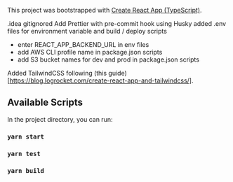 This project was bootstrapped with [Create React App (TypeScript)](https://create-react-app.dev/docs/adding-typescript/).

.idea gitignored
Add Prettier with pre-commit hook using Husky
added .env files for environment variable and build / deploy scripts

- enter REACT_APP_BACKEND_URL in env files
- add AWS CLI profile name in package.json scripts
- add S3 bucket names for dev and prod in package.json scripts

Added TailwindCSS following (this guide)[https://blog.logrocket.com/create-react-app-and-tailwindcss/].

## Available Scripts

In the project directory, you can run:

### `yarn start`

### `yarn test`

### `yarn build`
